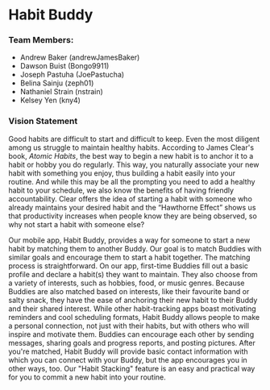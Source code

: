 # Habit Buddy
### Team Members:
  * Andrew Baker (andrewJamesBaker)
  * Dawson Buist (Bongo9911)
  * Joseph Pastuha (JoePastucha)
  * Belina Sainju (zeph01)
  * Nathaniel Strain (nstrain)
  * Kelsey Yen (kny4)
  
### Vision Statement
Good habits are difficult to start and difficult to keep. Even the most diligent among us struggle to maintain healthy habits. According to James Clear's book, *Atomic Habits*, the best way to begin a new habit is to anchor it to a habit or hobby you do regularly. This way, you naturally associate your new habit with something you enjoy, thus building a habit easily into your routine. And while this may be all the prompting you need to add a healthy habit to your schedule, we also know the benefits of having friendly accountability. Clear offers the idea of starting a habit with someone who already maintains your desired habit and the “Hawthorne Effect” shows us that productivity increases when people know they are being observed, so why not start a habit with someone else? 

Our mobile app, Habit Buddy, provides a way for someone to start a new habit by matching them to another Buddy. Our goal is to match Buddies with similar goals and encourage them to start a habit together. The matching process is straightforward. On our app, first-time Buddies fill out a basic profile and declare a habit(s) they want to maintain. They also choose from a variety of interests, such as hobbies, food, or music genres. Because Buddies are also matched based on interests, like their favourite band or salty snack, they have the ease of anchoring their new habit to their Buddy and their shared interest. While other habit-tracking apps boast motivating reminders and cool scheduling formats, Habit Buddy allows people to make a personal connection, not just with their habits, but with others who will inspire and motivate them. Buddies can encourage each other by sending messages, sharing goals and progress reports, and posting pictures. After you're matched, Habit Buddy will provide basic contact information with which you can connect with your Buddy, but the app encourages you in other ways, too. Our "Habit Stacking" feature is an easy and practical way for you to commit a new habit into your routine.
